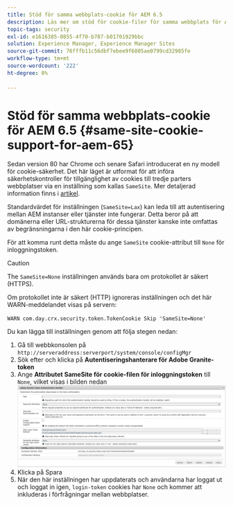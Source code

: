 ```yaml
---
title: Stöd för samma webbplats-cookie för AEM 6.5
description: Läs mer om stöd för cookie-filer för samma webbplats för AEM 6.5.
topic-tags: security
exl-id: e1616385-0855-4f70-b787-b01701929bbc
solution: Experience Manager, Experience Manager Sites
source-git-commit: 76fffb11c56dbf7ebee9f6805ae0799cd32985fe
workflow-type: tm+mt
source-wordcount: '222'
ht-degree: 0%

---
```


# Stöd för samma webbplats-cookie för AEM 6.5 {#same-site-cookie-support-for-aem-65}

Sedan version 80 har Chrome och senare Safari introducerat en ny modell för cookie-säkerhet. Det här läget är utformat för att införa säkerhetskontroller för tillgänglighet av cookies till tredje parters webbplatser via en inställning som kallas `SameSite`. Mer detaljerad information finns i [artikel](https://web.dev/samesite-cookies-explained/).

Standardvärdet för inställningen (`SameSite=Lax`) kan leda till att autentisering mellan AEM instanser eller tjänster inte fungerar. Detta beror på att domänerna eller URL-strukturerna för dessa tjänster kanske inte omfattas av begränsningarna i den här cookie-principen.

För att komma runt detta måste du ange `SameSite` cookie-attribut till `None` för inloggningstoken.

>[!CAUTION]
>
>The `SameSite=None` inställningen används bara om protokollet är säkert (HTTPS).
>
>Om protokollet inte är säkert (HTTP) ignoreras inställningen och det här WARN-meddelandet visas på servern:
>
>`WARN com.day.crx.security.token.TokenCookie Skip 'SameSite=None'`

Du kan lägga till inställningen genom att följa stegen nedan:

1. Gå till webbkonsolen på `http://serveraddress:serverport/system/console/configMgr`
1. Sök efter och klicka på **Autentiseringshanterare för Adobe Granite-token**
1. Ange **Attributet SameSite för cookie-filen för inloggningstoken** till `None`, vilket visas i bilden nedan
   ![samma webbplats](assets/samesite1.png)
1. Klicka på Spara
1. När den här inställningen har uppdaterats och användarna har loggat ut och loggat in igen, `login-token` cookies har `None` och kommer att inkluderas i förfrågningar mellan webbplatser.
